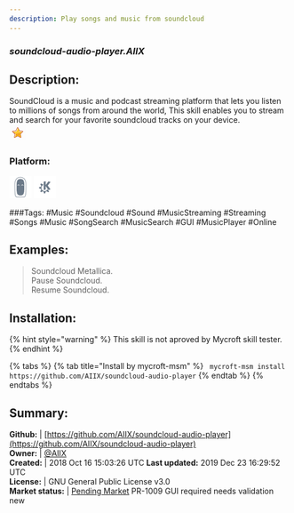 ```yaml
---
description: Play songs and music from soundcloud
---
```


### _soundcloud-audio-player.AIIX_  
## Description:  
SoundCloud is a music and podcast streaming platform that lets you listen to millions of songs from around the world, This skill enables you to stream and search for your favorite soundcloud tracks on your device.  
![](../.gitbook/assets/star.png)  
### Platform:  
 ![Mark II](../.gitbook/assets/mark-2-icon.png)  ![plasmoid](../.gitbook/assets/kde.png)   
  
###Tags: \#Music \#Soundcloud \#Sound \#MusicStreaming \#Streaming \#Songs \#Music \#SongSearch \#MusicSearch \#GUI \#MusicPlayer \#Online   
## Examples:  
> Soundcloud Metallica.  
> Pause Soundcloud.  
> Resume Soundcloud.  
  
## Installation:  
{% hint style="warning" %}
This skill is not aproved by Mycroft skill tester.
{% endhint %}
    
{% tabs %}
{% tab title="Install by mycroft-msm" %}
``` mycroft-msm install https://github.com/AIIX/soundcloud-audio-player```
{% endtab %}
  {% endtabs %}
    
## Summary:  
**Github:** | [https://github.com/AIIX/soundcloud-audio-player](https://github.com/AIIX/soundcloud-audio-player)  
**Owner:** | [@AIIX](https://github.com/AIIX)  
**Created:** | 2018 Oct 16 15:03:26 UTC  **Last updated:** 2019 Dec 23 16:29:52 UTC  
**License:** | GNU General Public License v3.0  
**Market status:** | [Pending Market](https://market.mycroft.ai/skill/) PR-1009 GUI required needs validation new  
